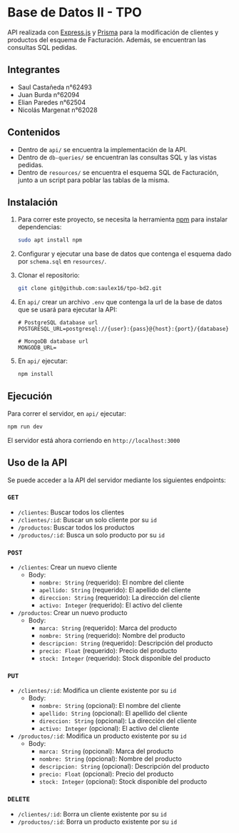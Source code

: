 # Base de Datos II - TPO

API realizada con [Express.js](https://expressjs.com/es/) y [Prisma](https://www.prisma.io/) para la modificación de clientes y productos del esquema de Facturación. Además, se encuentran las consultas SQL pedidas.

## Integrantes

- Saul Castañeda n°62493
- Juan Burda n°62094
- Elian Paredes n°62504
- Nicolás Margenat n°62028

## Contenidos

- Dentro de `api/` se encuentra la implementación de la API.
- Dentro de `db-queries/` se encuentran las consultas SQL y las vistas pedidas.
- Dentro de `resources/` se encuentra el esquema SQL de Facturación, junto a un script para poblar las tablas de la misma.

## Instalación

1. Para correr este proyecto, se necesita la herramienta [npm](https://www.npmjs.com/) para instalar dependencias:

    ```bash
    sudo apt install npm
    ```

2. Configurar y ejecutar una base de datos que contenga el esquema dado por `schema.sql` en `resources/`.

3. Clonar el repositorio:

    ```bash
    git clone git@github.com:saulex16/tpo-bd2.git
    ```

4. En `api/` crear un archivo `.env` que contenga la url de la base de datos que se usará para ejecutar la API:

    ```
    # PostgreSQL database url
    POSTGRESQL_URL=postgresql://{user}:{pass}@{host}:{port}/{database}

    # MongoDB database url
    MONGODB_URL=
    ```

5. En `api/` ejecutar:

    ```bash
    npm install
    ```

## Ejecución

Para correr el servidor, en `api/` ejecutar:

```bash
npm run dev
```

El servidor está ahora corriendo en `http://localhost:3000`

## Uso de la API

Se puede acceder a la API del servidor mediante los siguientes endpoints:

### `GET`

- `/clientes`: Buscar todos los clientes
- `/clientes/:id`: Buscar un solo cliente por su `id`
- `/productos`: Buscar todos los productos
- `/productos/:id`: Busca un solo producto por su `id`

### `POST`

- `/clientes`: Crear un nuevo cliente
  - Body:
    - `nombre: String` (requerido): El nombre del cliente
    - `apellido: String` (requerido): El apellido del cliente
    - `direccion: String` (requerido): La dirección del cliente
    - `activo: Integer` (requerido): El activo del cliente
- `/productos`: Crear un nuevo producto
  - Body:
    - `marca: String` (requerido): Marca del producto
    - `nombre: String` (requerido): Nombre del producto
    - `descripcion: String` (requerido): Descripción del producto
    - `precio: Float` (requerido): Precio del producto
    - `stock: Integer` (requerido): Stock disponible del producto

### `PUT`

- `/clientes/:id`: Modifica un cliente existente por su `id`
  - Body:
    - `nombre: String` (opcional): El nombre del cliente
    - `apellido: String` (opcional): El apellido del cliente
    - `direccion: String` (opcional): La dirección del cliente
    - `activo: Integer` (opcional): El activo del cliente
- `/productos/:id`: Modifica un producto existente por su `id`
  - Body:
    - `marca: String` (opcional): Marca del producto
    - `nombre: String` (opcional): Nombre del producto
    - `descripcion: String` (opcional): Descripción del producto
    - `precio: Float` (opcional): Precio del producto
    - `stock: Integer` (opcional): Stock disponible del producto

### `DELETE`

- `/clientes/:id`: Borra un cliente existente por su `id`
- `/productos/:id`: Borra un producto existente por su `id`
